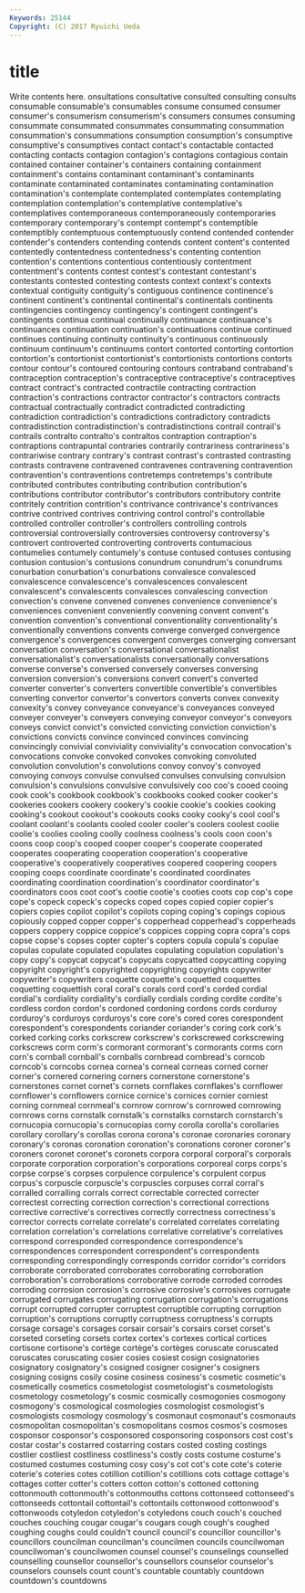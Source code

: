 ```yaml
---
Keywords: 25144 
Copyright: (C) 2017 Ryuichi Ueda
---
```


# title

Write contents here.
onsultations
consultative consulted consulting consults consumable consumable's consumables consume consumed consumer
consumer's consumerism consumerism's consumers consumes consuming consummate consummated consummates consummating
consummation consummation's consummations consumption consumption's consumptive consumptive's consumptives contact contact's
contactable contacted contacting contacts contagion contagion's contagions contagious contain contained
container container's containers containing containment containment's contains contaminant contaminant's contaminants
contaminate contaminated contaminates contaminating contamination contamination's contemplate contemplated contemplates contemplating
contemplation contemplation's contemplative contemplative's contemplatives contemporaneous contemporaneously contemporaries contemporary contemporary's
contempt contempt's contemptible contemptibly contemptuous contemptuously contend contended contender contender's
contenders contending contends content content's contented contentedly contentedness contentedness's contenting
contention contention's contentions contentious contentiously contentment contentment's contents contest contest's
contestant contestant's contestants contested contesting contests context context's contexts contextual
contiguity contiguity's contiguous continence continence's continent continent's continental continental's continentals
continents contingencies contingency contingency's contingent contingent's contingents continua continual continually
continuance continuance's continuances continuation continuation's continuations continue continued continues continuing
continuity continuity's continuous continuously continuum continuum's continuums contort contorted contorting
contortion contortion's contortionist contortionist's contortionists contortions contorts contour contour's contoured
contouring contours contraband contraband's contraception contraception's contraceptive contraceptive's contraceptives contract
contract's contracted contractile contracting contraction contraction's contractions contractor contractor's contractors
contracts contractual contractually contradict contradicted contradicting contradiction contradiction's contradictions contradictory
contradicts contradistinction contradistinction's contradistinctions contrail contrail's contrails contralto contralto's contraltos
contraption contraption's contraptions contrapuntal contraries contrarily contrariness contrariness's contrariwise contrary
contrary's contrast contrast's contrasted contrasting contrasts contravene contravened contravenes contravening
contravention contravention's contraventions contretemps contretemps's contribute contributed contributes contributing contribution
contribution's contributions contributor contributor's contributors contributory contrite contritely contrition contrition's
contrivance contrivance's contrivances contrive contrived contrives contriving control control's controllable
controlled controller controller's controllers controlling controls controversial controversially controversies controversy
controversy's controvert controverted controverting controverts contumacious contumelies contumely contumely's contuse
contused contuses contusing contusion contusion's contusions conundrum conundrum's conundrums conurbation
conurbation's conurbations convalesce convalesced convalescence convalescence's convalescences convalescent convalescent's convalescents
convalesces convalescing convection convection's convene convened convenes convenience convenience's conveniences
convenient conveniently convening convent convent's convention convention's conventional conventionality conventionality's
conventionally conventions convents converge converged convergence convergence's convergences convergent converges
converging conversant conversation conversation's conversational conversationalist conversationalist's conversationalists conversationally conversations
converse converse's conversed conversely converses conversing conversion conversion's conversions convert
convert's converted converter converter's converters convertible convertible's convertibles converting convertor
convertor's convertors converts convex convexity convexity's convey conveyance conveyance's conveyances
conveyed conveyer conveyer's conveyers conveying conveyor conveyor's conveyors conveys convict
convict's convicted convicting conviction conviction's convictions convicts convince convinced convinces
convincing convincingly convivial conviviality conviviality's convocation convocation's convocations convoke convoked
convokes convoking convoluted convolution convolution's convolutions convoy convoy's convoyed convoying
convoys convulse convulsed convulses convulsing convulsion convulsion's convulsions convulsive convulsively
coo coo's cooed cooing cook cook's cookbook cookbook's cookbooks cooked
cooker cooker's cookeries cookers cookery cookery's cookie cookie's cookies cooking
cooking's cookout cookout's cookouts cooks cooky cooky's cool cool's coolant
coolant's coolants cooled cooler cooler's coolers coolest coolie coolie's coolies
cooling coolly coolness coolness's cools coon coon's coons coop coop's
cooped cooper cooper's cooperate cooperated cooperates cooperating cooperation cooperation's cooperative
cooperative's cooperatively cooperatives coopered coopering coopers cooping coops coordinate coordinate's
coordinated coordinates coordinating coordination coordination's coordinator coordinator's coordinators coos coot
coot's cootie cootie's cooties coots cop cop's cope cope's copeck
copeck's copecks coped copes copied copier copier's copiers copies copilot
copilot's copilots coping coping's copings copious copiously copped copper copper's
copperhead copperhead's copperheads coppers coppery coppice coppice's coppices copping copra
copra's cops copse copse's copses copter copter's copters copula copula's
copulae copulas copulate copulated copulates copulating copulation copulation's copy copy's
copycat copycat's copycats copycatted copycatting copying copyright copyright's copyrighted copyrighting
copyrights copywriter copywriter's copywriters coquette coquette's coquetted coquettes coquetting coquettish
coral coral's corals cord cord's corded cordial cordial's cordiality cordiality's
cordially cordials cording cordite cordite's cordless cordon cordon's cordoned cordoning
cordons cords corduroy corduroy's corduroys corduroys's core core's cored cores
corespondent corespondent's corespondents coriander coriander's coring cork cork's corked corking
corks corkscrew corkscrew's corkscrewed corkscrewing corkscrews corm corm's cormorant cormorant's
cormorants corms corn corn's cornball cornball's cornballs cornbread cornbread's corncob
corncob's corncobs cornea cornea's corneal corneas corned corner corner's cornered
cornering corners cornerstone cornerstone's cornerstones cornet cornet's cornets cornflakes cornflakes's
cornflower cornflower's cornflowers cornice cornice's cornices cornier corniest corning cornmeal
cornmeal's cornrow cornrow's cornrowed cornrowing cornrows corns cornstalk cornstalk's cornstalks
cornstarch cornstarch's cornucopia cornucopia's cornucopias corny corolla corolla's corollaries corollary
corollary's corollas corona corona's coronae coronaries coronary coronary's coronas coronation
coronation's coronations coroner coroner's coroners coronet coronet's coronets corpora corporal
corporal's corporals corporate corporation corporation's corporations corporeal corps corps's corpse
corpse's corpses corpulence corpulence's corpulent corpus corpus's corpuscle corpuscle's corpuscles
corpuses corral corral's corralled corralling corrals correct correctable corrected correcter
correctest correcting correction correction's correctional corrections corrective corrective's correctives correctly
correctness correctness's corrector corrects correlate correlate's correlated correlates correlating correlation
correlation's correlations correlative correlative's correlatives correspond corresponded correspondence correspondence's correspondences
correspondent correspondent's correspondents corresponding correspondingly corresponds corridor corridor's corridors corroborate
corroborated corroborates corroborating corroboration corroboration's corroborations corroborative corrode corroded corrodes
corroding corrosion corrosion's corrosive corrosive's corrosives corrugate corrugated corrugates corrugating
corrugation corrugation's corrugations corrupt corrupted corrupter corruptest corruptible corrupting corruption
corruption's corruptions corruptly corruptness corruptness's corrupts corsage corsage's corsages corsair
corsair's corsairs corset corset's corseted corseting corsets cortex cortex's cortexes
cortical cortices cortisone cortisone's cortège cortège's cortèges coruscate coruscated coruscates
coruscating cosier cosies cosiest cosign cosignatories cosignatory cosignatory's cosigned cosigner
cosigner's cosigners cosigning cosigns cosily cosine cosiness cosiness's cosmetic cosmetic's
cosmetically cosmetics cosmetologist cosmetologist's cosmetologists cosmetology cosmetology's cosmic cosmically cosmogonies
cosmogony cosmogony's cosmological cosmologies cosmologist cosmologist's cosmologists cosmology cosmology's cosmonaut
cosmonaut's cosmonauts cosmopolitan cosmopolitan's cosmopolitans cosmos cosmos's cosmoses cosponsor cosponsor's
cosponsored cosponsoring cosponsors cost cost's costar costar's costarred costarring costars
costed costing costings costlier costliest costliness costliness's costly costs costume
costume's costumed costumes costuming cosy cosy's cot cot's cote cote's
coterie coterie's coteries cotes cotillion cotillion's cotillions cots cottage cottage's
cottages cotter cotter's cotters cotton cotton's cottoned cottoning cottonmouth cottonmouth's
cottonmouths cottons cottonseed cottonseed's cottonseeds cottontail cottontail's cottontails cottonwood cottonwood's
cottonwoods cotyledon cotyledon's cotyledons couch couch's couched couches couching cougar
cougar's cougars cough cough's coughed coughing coughs could couldn't council
council's councillor councillor's councillors councilman councilman's councilmen councils councilwoman councilwoman's
councilwomen counsel counsel's counselings counselled counselling counsellor counsellor's counsellors counselor
counselor's counselors counsels count count's countable countably countdown countdown's countdowns
